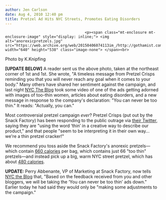 ```yaml
---
author: Jen Carlson
date: Aug 4, 2010 12:40 pm
title: Pretzel Ad Hits NYC Streets, Promotes Eating Disorders
---
```


	
										<p><span class="mt-enclosure mt-enclosure-image" style="display: inline;"> <img alt="anorexicpretzels.jpg" src="https://web.archive.org/web/20150406074113im_/http://gothamist.com/attachments/arts_jen/anorexicpretzels.jpg" width="640" height="538" class="image-none"> </span><br>
<span class="photo_caption">Photo by K.Knipfing</span></p>

<p><strong>[UPDATE BELOW]</strong> A reader sent us the above photo, taken at the northeast corner of 1st and 1st. She wrote, &quot;A timeless message from Pretzel Crisps reminding you that you will never reach any goal when it comes to your body.&quot; Many others have shared her sentiment against the campaign, and last night <a href="https://web.archive.org/web/20150406074113/http://nyctheblog.blogspot.com/2010/08/pretzel-crisps-pretzel-ads-encourage.html">NYC The Blog</a> took some video of one of the ads getting adorned with images of too-thin women, articles about eating disorders, and a new message in response to the company&apos;s declaration: &quot;You can never be too thin.&quot; It reads: &quot;Actually, you can.&quot; </p>

<p>Most controversial pretzel campaign <em>ever</em>? Pretzel Crisps (put out by the Snack Factory) has been responding to the public outrage via <a href="https://web.archive.org/web/20150406074113/https://twitter.com/PretzelCrisps">their Twitter</a>, saying they are &quot;using the word &#x2018;thin&#x2019; in a creative way to describe our product,&quot; and that people &quot;seem to be interpreting it in their own way... we&apos;re a thin pretzel cracker!&quot;</p>

<p>We recommend you toss aside the Snack Factory&apos;s anorexic pretzels&#x2014;which contain <a href="https://web.archive.org/web/20150406074113/http://www.snacksforlife.com/snackfactorypretzelcrisps.aspx">660 calories</a> per bag, which contains just 66 &quot;too thin&quot; pretzels&#x2014;and instead pick up a big, warm NYC street pretzel, which has about <a href="https://web.archive.org/web/20150406074113/http://kblog.lunchboxbunch.com/2009/06/giant-soft-pretzels-salty-sidewalk.html">480 calories</a>.</p>

<p><strong>UPDATE:</strong> Perry Abbenante, VP of Marketing at Snack Factory, now tells <a href="https://web.archive.org/web/20150406074113/http://nyctheblog.blogspot.com/2010/08/pretzel-crisps-we-will-be-taking-you.html">NYC the Blog</a> that, &quot;Based on the feedback received from you and other bloggers, we will be taking the &#x2018;You can never be too thin&#x2019; ads down.&quot; Earlier today he had said they would only be &quot;making some adjustments to the campaign.&quot;</p>					
										
									
				